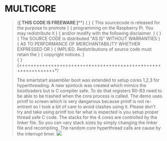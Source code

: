 # MULTICORE
>{******************[ THIS CODE IS FREEWARE ]********************}
>{                                                               }
>{     This sourcecode is released for the purpose to promote   	}
>{   programming on the Raspberry Pi. You may redistribute it    }
>{   and/or modify with the following disclaimer.                }
>{																}
>{   The SOURCE CODE is distributed "AS IS" WITHOUT WARRANTIES	}
>{   AS TO PERFORMANCE OF MERCHANTABILITY WHETHER EXPRESSED OR   } 
>{   IMPLIED. Redistributions of source code must retain the     }
{   copyright notices.                                          }	
>{																}
{++++++++++++++++++++++++++++++++++++++++++++++++++++++++++++++*/
>
>The smartstart assembler boot was extended to setup cores 1,2,3 for hyperthreading. A new spinlock was created which mimics the bootloaders but is C compiler safe. To do that registers R0-R3 need to be able to be trashed when the core process is called. The demo uses printf to screen which is very dangerous because printf is not re-entrant so I took a bit of care to avoid clashes using it. Please don't try and take using printf too far what is expected is you setup proper thread safe C code. The stacks for the 4 cores are controlled by the linker file. So you can vary stack sizes by simply changing the linker file and recompiling. The random core hyperthread calls are cause by the interrupt timer.
![](https://github.com/LdB-ECM/Raspberry-Pi/blob/master/Images/Multicore.jpg)

